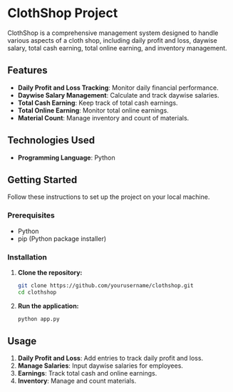 # ClothShop Project

ClothShop is a comprehensive management system designed to handle various aspects of a cloth shop, including daily profit and loss, daywise salary, total cash earning, total online earning, and inventory management.

## Features

- **Daily Profit and Loss Tracking**: Monitor daily financial performance.
- **Daywise Salary Management**: Calculate and track daywise salaries.
- **Total Cash Earning**: Keep track of total cash earnings.
- **Total Online Earning**: Monitor total online earnings.
- **Material Count**: Manage inventory and count of materials.

## Technologies Used

- **Programming Language**: Python

## Getting Started

Follow these instructions to set up the project on your local machine.

### Prerequisites

- Python 
- pip (Python package installer)

### Installation

1. **Clone the repository:**

    ```bash
    git clone https://github.com/yourusername/clothshop.git
    cd clothshop
    ```
2. **Run the application:**

    ```bash
    python app.py
    ```
## Usage

1. **Daily Profit and Loss**: Add entries to track daily profit and loss.
2. **Manage Salaries**: Input daywise salaries for employees.
3. **Earnings**: Track total cash and online earnings.
4. **Inventory**: Manage and count materials.

